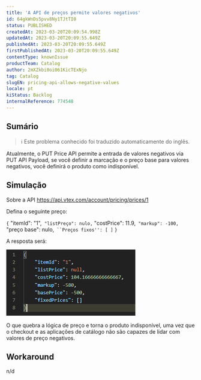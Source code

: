 ```yaml
---
title: 'A API de preços permite valores negativos'
id: 64gkWnDs5pvv8Ny1TJtTI0
status: PUBLISHED
createdAt: 2023-03-20T20:09:54.998Z
updatedAt: 2023-03-20T20:09:55.649Z
publishedAt: 2023-03-20T20:09:55.649Z
firstPublishedAt: 2023-03-20T20:09:55.649Z
contentType: knownIssue
productTeam: Catalog
author: 2mXZkbi0oi061KicTExNjo
tag: Catalog
slugEN: pricing-api-allows-negative-values
locale: pt
kiStatus: Backlog
internalReference: 774548
---
```


## Sumário

>ℹ️ Este problema conhecido foi traduzido automaticamente do inglês.


Atualmente, o PUT Price API permite a entrada de valores negativos via PUT API Payload, se você definir a marcação e o preço base para valores negativos, você definirá o produto como indisponível.




##

## Simulação


Sobre a API https://api.vtex.com/account/pricing/prices/1

Defina o seguinte preço:

`{`
"itemId": "1",`
"listPreço": nulo,`
"costPrice": 11.9,`
"markup": -100,`
"preço base": nulo,`
``Preços fixos'': [ ]`
`}`

A resposta será:

 ![](https://raw.githubusercontent.com/vtexdocs/known-issues/refs/heads/main/docs/pt/known-issues/Catalog/a-api-de-precos-permite-valores-negativos_1.png)

O que quebra a lógica de preço e torna o produto indisponível, uma vez que o checkout e as aplicações de catálogo não são capazes de lidar com valores de preço negativos.



##

## Workaround


n/d





